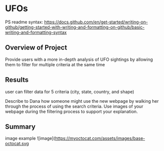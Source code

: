 # UFOs
PS readme syntax: https://docs.github.com/en/get-started/writing-on-github/getting-started-with-writing-and-formatting-on-github/basic-writing-and-formatting-syntax

## Overview of Project
Provide users with a more in-depth analysis of UFO sightings by allowing them to filter for multiple criteria at the same time

## Results
user can filter data for 5 criteria (city, state, country, and shape)

Describe to Dana how someone might use the new webpage by walking her through the process of using the search criteria. Use images of your webpage during the filtering process to support your explanation.

## Summary

image example
![image](https://myoctocat.com/assets/images/base-octocat.svg
